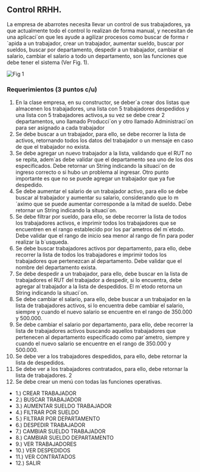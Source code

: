 ## Control RRHH.

La empresa de abarrotes necesita llevar un control de sus trabajadores, ya
que actualmente todo el control lo realizan de forma manual, y necesitan de
una aplicaci´on que les ayude a agilizar procesos como buscar de forma r´apida
a un trabajador, crear un trabajador, aumentar sueldo, buscar por sueldos,
buscar por departamento, despedir a un trabajador, cambiar el salario, cambiar
el salario a todo un departamento, son las funciones que debe tener el sistema
(Ver Fig. 1).

![Fig 1](img/figura1.png)

### Requerimientos (3 puntos c/u)

1. En la clase empresa, en su constructor, se deber´a crear dos listas que
almacenen los trabajadores, una lista con 5 trabajadores despedidos y una
lista con 5 trabajadores activos,a su vez se debe crear 2 departamentos,
uno llamado Producci´on y otro llamado Administraci´on para ser asignado
a cada trabajador
2. Se debe buscar a un trabajador, para ello, se debe recorrer la lista de
activos, retornando todos los datos del trabajador o un mensaje en caso
de que el trabajador no exista.
3. Se debe agregar un nuevo trabajador a la lista, validando que el RUT no
se repita, adem´as debe validar que el departamento sea uno de los dos
especificados. Debe retornar un String indicando la situaci´on de ingreso
correcto o si hubo un problema al ingresar. Otro punto importante es que
no se puede agregar un trabajador que ya fue despedido.
4. Se debe aumentar el salario de un trabajador activo, para ello se debe
buscar al trabajador y aumentar su salario, considerando que lo m´aximo
que se puede aumentar corresponde a la mitad de sueldo. Debe retornar
un String indicando la situaci´on.
5. Se debe filtrar por sueldo, para ello, se debe recorrer la lista de todos los
trabajadores activos, e imprimir todos los trabajadores que se encuentren
en el rango establecido por los par´ametros del m´etodo. Debe validar que el
rango de inicio sea menor al rango de fin para poder realizar la b´usqueda.
6. Se debe buscar trabajadores activos por departamento, para ello, debe 
recorrer la lista de todos los trabajadores e imprimir todos los trabajadores que pertenezcan al departamento. Debe validar que el nombre del
departamento exista.
7. Se debe despedir a un trabajador, para ello, debe buscar en la lista de
trabajadores el RUT del trabajador a despedir, si lo encuentra, debe agregar al trabajador a la lista de despedidos. El m´etodo retorna un String
indicando la situaci´on.
8. Se debe cambiar el salario, para ello, debe buscar a un trabajador en
la lista de trabajadores activos, si lo encuentra debe cambiar el salario,
siempre y cuando el nuevo salario se encuentre en el rango de 350.000 y
500.000.
9. Se debe cambiar el salario por departamento, para ello, debe recorrer la
lista de trabajadores activos buscando aquellos trabajadores que pertenecen al departamento especificado como par´ametro, siempre y cuando el
nuevo salario se encuentre en el rango de 350.000 y 500.000.
10. Se debe ver a los trabajadores despedidos, para ello, debe retornar la lista
de despedidos.
11. Se debe ver a los trabajadores contratados, para ello, debe retornar la lista
de trabajadores.
2
12. Se debe crear un menú con todas las funciones operativas.
- 1.) CREAR TRABAJADOR
- 2.) BUSCAR TRABAJADOR
- 3.) AUMENTAR SUELDO TRABAJADOR
- 4.) FILTRAR POR SUELDO
- 5.) FILTRAR POR DEPARTAMENTO
- 6.) DESPEDIR TRABAJADOR
- 7.) CAMBIAR SUELDO TRABAJADOR
- 8.) CAMBIAR SUELDO DEPARTAMENTO
- 9.) VER TRABAJADORES
- 10.) VER DESPEDIDOS
- 11.) VER CONTRATADOS
- 12.) SALIR
